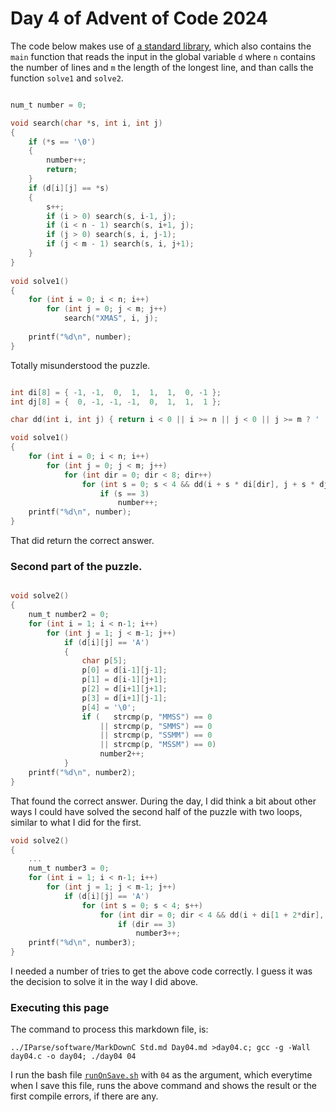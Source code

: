 # Day 4 of Advent of Code 2024

The code below makes use of [a standard library](Std.md), which
also contains the `main` function that reads the input in the global variable `d`
where `n` contains the number of lines and `m` the length of the longest line,
and than calls the function `solve1` and `solve2`.

```c

num_t number = 0;

void search(char *s, int i, int j)
{
    if (*s == '\0')
    {
        number++;
        return;
    }
    if (d[i][j] == *s)
    {
        s++;
        if (i > 0) search(s, i-1, j);
        if (i < n - 1) search(s, i+1, j);
        if (j > 0) search(s, i, j-1);
        if (j < m - 1) search(s, i, j+1);
    }
}
 
void solve1()
{
    for (int i = 0; i < n; i++)
        for (int j = 0; j < m; j++)
            search("XMAS", i, j);
            
    printf("%d\n", number);
}
```

Totally misunderstood the puzzle.

```c

int di[8] = { -1, -1,  0,  1,  1,  1,  0, -1 };
int dj[8] = {  0, -1, -1, -1,  0,  1,  1,  1 };

char dd(int i, int j) { return i < 0 || i >= n || j < 0 || j >= m ? ' ' : d[i][j]; }

void solve1()
{
    for (int i = 0; i < n; i++)
        for (int j = 0; j < m; j++)
            for (int dir = 0; dir < 8; dir++)
                for (int s = 0; s < 4 && dd(i + s * di[dir], j + s * dj[dir]) == "XMAS"[s]; s++)
                    if (s == 3)
                        number++;
    printf("%d\n", number);
}
```

That did return the correct answer.

### Second part of the puzzle.

```c

void solve2()
{
    num_t number2 = 0;
    for (int i = 1; i < n-1; i++)
        for (int j = 1; j < m-1; j++)
            if (d[i][j] == 'A')
            {
                char p[5];
                p[0] = d[i-1][j-1];
                p[1] = d[i-1][j+1];
                p[2] = d[i+1][j+1];
                p[3] = d[i+1][j-1];
                p[4] = '\0';
                if (   strcmp(p, "MMSS") == 0
                    || strcmp(p, "SMMS") == 0
                    || strcmp(p, "SSMM") == 0
                    || strcmp(p, "MSSM") == 0)
                    number2++;
            }
    printf("%d\n", number2);
}

```
That found the correct answer. During the day, I did think a
bit about other ways I could have solved the second half of the
puzzle with two loops, similar to what I did for the first.

```c
void solve2()
{
    ...
    num_t number3 = 0;
    for (int i = 1; i < n-1; i++)
        for (int j = 1; j < m-1; j++)
            if (d[i][j] == 'A')
                for (int s = 0; s < 4; s++)
                    for (int dir = 0; dir < 4 && dd(i + di[1 + 2*dir], j + dj[1 + 2*dir]) == "MMSSMMS"[dir + s]; dir++)
                        if (dir == 3)
                            number3++;
    printf("%d\n", number3);
}
```

I needed a number of tries to get the above code correctly. I guess
it was the decision to solve it in the way I did above.

### Executing this page

The command to process this markdown file, is:
```
../IParse/software/MarkDownC Std.md Day04.md >day04.c; gcc -g -Wall day04.c -o day04; ./day04 04
```
I run the bash file [`runOnSave.sh`](runOnSave.sh) with `04` as the argument,
which everytime when I save this file, runs the above command and shows the
result or the first compile errors, if there are any.


